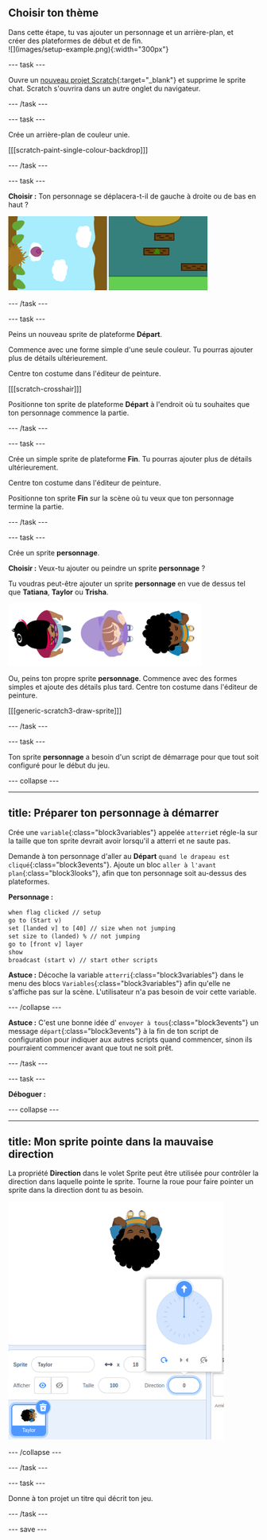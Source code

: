 ## Choisir ton thème

<div style="display: flex; flex-wrap: wrap">
<div style="flex-basis: 200px; flex-grow: 1; margin-right: 15px;">
Dans cette étape, tu vas ajouter un personnage et un arrière-plan, et créer des plateformes de début et de fin. 
</div>
<div>
![](images/setup-example.png){:width="300px"}
</div>
</div>

--- task ---

Ouvre un [nouveau projet Scratch](http://rpf.io/scratch-new){:target="_blank"} et supprime le sprite chat. Scratch s'ouvrira dans un autre onglet du navigateur.

--- /task ---

--- task ---

Crée un arrière-plan de couleur unie.

[[[scratch-paint-single-colour-backdrop]]]

--- /task ---

--- task ---

**Choisir :** Ton personnage se déplacera-t-il de gauche à droite ou de bas en haut ?

![](images/direction-examples.png)

--- /task ---

--- task ---

Peins un nouveau sprite de plateforme **Départ**.

Commence avec une forme simple d'une seule couleur. Tu pourras ajouter plus de détails ultérieurement.

Centre ton costume dans l'éditeur de peinture.

[[[scratch-crosshair]]]

Positionne ton sprite de plateforme **Départ** à l'endroit où tu souhaites que ton personnage commence la partie.

--- /task ---

--- task ---

Crée un simple sprite de plateforme **Fin**. Tu pourras ajouter plus de détails ultérieurement.

Centre ton costume dans l'éditeur de peinture.

Positionne ton sprite **Fin** sur la scène où tu veux que ton personnage termine la partie.

--- /task ---

--- task ---

Crée un sprite **personnage**.

**Choisir :** Veux-tu ajouter ou peindre un sprite **personnage** ?

Tu voudras peut-être ajouter un sprite **personnage** en vue de dessus tel que **Tatiana**, **Taylor** ou **Trisha**.

![Image des sprites de haut en bas disponible dans Scratch](images/top-down-sprites.png)

Ou, peins ton propre sprite **personnage**. Commence avec des formes simples et ajoute des détails plus tard. Centre ton costume dans l'éditeur de peinture.

[[[generic-scratch3-draw-sprite]]]

--- /task ---

--- task ---

Ton sprite **personnage** a besoin d'un script de démarrage pour que tout soit configuré pour le début du jeu.

--- collapse ---

---
title: Préparer ton personnage à démarrer
---

Crée une `variable`{:class="block3variables"} appelée `atterri`et régle-la sur la taille que ton sprite devrait avoir lorsqu'il a atterri et ne saute pas.

Demande à ton personnage d'aller au **Départ** `quand le drapeau est cliqué`{:class="block3events"}. Ajoute un bloc `aller à l'avant plan`{:class="block3looks"}, afin que ton personnage soit au-dessus des plateformes.

**Personnage :**

```blocks3
when flag clicked // setup
go to (Start v)
set [landed v] to [40] // size when not jumping
set size to (landed) % // not jumping
go to [front v] layer
show
broadcast (start v) // start other scripts
```

**Astuce :** Décoche la variable `atterri`{:class="block3variables"} dans le menu des blocs `Variables`{:class="block3variables"} afin qu'elle ne s'affiche pas sur la scène. L'utilisateur n'a pas besoin de voir cette variable.

--- /collapse ---

**Astuce :** C'est une bonne idée d' `envoyer à tous`{:class="block3events"} un message `départ`{:class="block3events"} à la fin de ton script de configuration pour indiquer aux autres scripts quand commencer, sinon ils pourraient commencer avant que tout ne soit prêt.

--- /task ---

--- task ---

**Déboguer :**

--- collapse ---

---
title: Mon sprite pointe dans la mauvaise direction
---

La propriété **Direction** dans le volet Sprite peut être utilisée pour contrôler la direction dans laquelle pointe le sprite. Tourne la roue pour faire pointer un sprite dans la direction dont tu as besoin.

![Le volet sprite avec la propriété direction sélectionnée. Un menu contextuel s'affiche avec une molette de direction utilisée pour ajuster la direction vers laquelle pointe le sprite.](images/direction-property.png)

--- /collapse ---

--- /task ---

--- task ---

Donne à ton projet un titre qui décrit ton jeu.

--- /task ---

--- save ---
